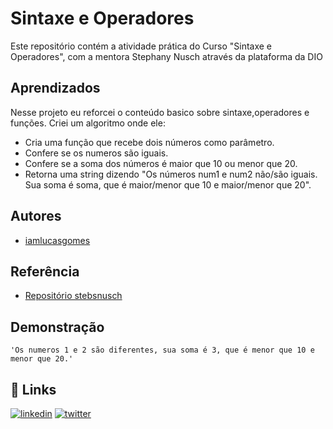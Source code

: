 # Sintaxe e Operadores
Este repositório contém a atividade prática do Curso "Sintaxe e Operadores", com a mentora Stephany Nusch através da plataforma da DIO
## Aprendizados

Nesse projeto eu reforcei o conteúdo basico sobre sintaxe,operadores e funções.
Criei um algoritmo onde ele:

- Cria uma função que recebe dois números como parâmetro.
- Confere se os numeros são iguais.
- Confere se a soma dos números é maior que 10 ou menor que 20.
- Retorna uma string dizendo "Os números num1 e num2 não/são iguais. Sua soma é soma, que é maior/menor que 10 e maior/menor que 20".
## Autores

 - [iamlucasgomes](https://github.com/iamlucasgomes)


## Referência

 - [Repositório stebsnusch](https://github.com/stebsnusch/basecamp-javascript/tree/main/introducao-ao-javascript/contador)


## Demonstração

~~~output
'Os numeros 1 e 2 são diferentes, sua soma é 3, que é menor que 10 e menor que 20.'
~~~


## 🔗 Links

[![linkedin](https://img.shields.io/badge/linkedin-0A66C2?style=for-the-badge&logo=linkedin&logoColor=white)](https://www.linkedin.com/in/iamlucasgomes/)
[![twitter](https://img.shields.io/badge/twitter-1DA1F2?style=for-the-badge&logo=twitter&logoColor=white)](https://twitter.com/iamlucasgomes)


